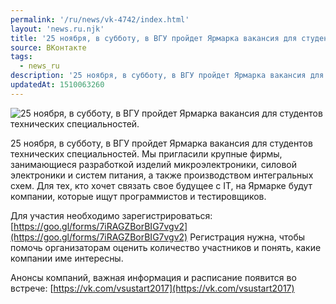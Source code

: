 ```yaml
---
permalink: '/ru/news/vk-4742/index.html'
layout: 'news.ru.njk'
title: '25 ноября, в субботу, в ВГУ пройдет Ярмарка вакансия для студентов технических специальностей.'
source: ВКонтакте
tags:
  - news_ru
description: '25 ноября, в субботу, в ВГУ пройдет Ярмарка вакансия для студентов технических специальностей.'
updatedAt: 1510063260
---
```

![25 ноября, в субботу, в ВГУ пройдет Ярмарка вакансия для студентов технических специальностей.](https://sun9-4.userapi.com/impf/c639728/v639728273/584e0/NJgjr9jr5xA.jpg?size=1280x800&quality=96&sign=b0a7ac01313e62c9d39d3533fd740cfa&c_uniq_tag=jlt6uoci7RpMivijgy6CSLmgN0FskEp4kTxAqjcir18&type=album)

25 ноября, в субботу, в ВГУ пройдет Ярмарка вакансия для студентов технических специальностей. Мы пригласили крупные фирмы, занимающиеся разработкой изделий микроэлектроники, силовой электроники и систем питания, а также производством интегральных схем. Для тех, кто хочет связать свое будущее с IT, на Ярмарке будут компании, которые ищут программистов и тестировщиков.

Для участия необходимо зарегистрироваться: [https://goo.gl/forms/7iRAGZBorBIG7vgv2](https://goo.gl/forms/7iRAGZBorBIG7vgv2)
Регистрация нужна, чтобы помочь организаторам оценить количество участников и понять, какие компании име интересны.

Анонсы компаний, важная информация и расписание появится во встрече: [https://vk.com/vsustart2017](https://vk.com/vsustart2017)
